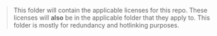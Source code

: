 > This folder will contain the applicable licenses for this repo.
> These licenses will **also** be in the applicable folder that they apply to.
> This folder is mostly for redundancy and hotlinking purposes.
